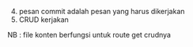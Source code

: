 4. pesan commit adalah pesan yang harus dikerjakan
6. CRUD kerjakan

NB : file konten berfungsi untuk route get crudnya